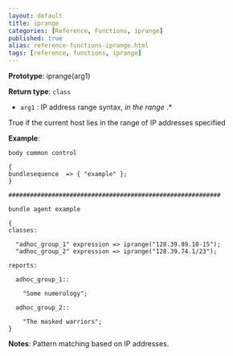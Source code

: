 ```yaml
---
layout: default
title: iprange
categories: [Reference, Functions, iprange]
published: true
alias: reference-functions-iprange.html
tags: [reference, functions, iprange]
---
```


**Prototype**: iprange(arg1) 

**Return type**: `class`

* `arg1` : IP address range syntax, *in the range* .\*

True if the current host lies in the range of IP addresses specified

**Example**:

```cf3
body common control

{
bundlesequence  => { "example" };
}

###########################################################

bundle agent example

{     
classes:

  "adhoc_group_1" expression => iprange("128.39.89.10-15");
  "adhoc_group_2" expression => iprange("128.39.74.1/23");

reports:

  adhoc_group_1::

    "Some numerology";

  adhoc_group_2::

    "The masked warriors";
}
```

**Notes**:
Pattern matching based on IP addresses.
